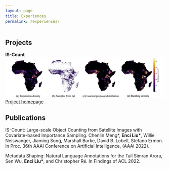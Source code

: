 ```yaml
---
layout: page
title: Experiences
permalink: /experiences/
---
```


## Projects

**IS-Count**
![Visualization of distributions in Africa. The proposal distribution learned from the population density raster (Subfig. (c)) represents the ground truth building distribution (Subfig. (d)) quite well. In the most ideal case, we want the proposal distribution to be proportional to the ground truth.](https://github.com/jesscel/jesscel.github.io/blob/master/assets/projects/is_count/visualization.jpg)
[Project homepage](https://is-count.github.io/)

## Publications

IS-Count: Large-scale Object Counting from Satellite Images with Covariate-based Importance Sampling. 
Chenlin Meng*, **Enci Liu\***, Willie Neiswanger, Jiaming Song, Marshall Burke, David B. Lobell, Stefano Ermon. 
In Proc. 36th AAAI Conference on Artificial Intelligence, (AAAI 2022).

Metadata Shaping: Natural Language Annotations for the Tail
Simran Arora, Sen Wu, **Enci Liu\***, and Christopher Ré. 
In Findings of ACL 2022.
